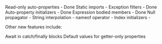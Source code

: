 Read-only auto-properties		- Done
Static imports					-
Exception filters				- Done
Auto-property initializers		- Done
Expression bodied members		- Done
Null propagator					-
String interpolation			-
nameof operator					-
Index initializers				-

Other new features include:

Await in catch/finally blocks
Default values for getter-only properties
